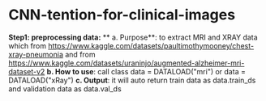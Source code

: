 # CNN-tention-for-clinical-images


**Step1: preprocessing data:** 
    ** a. Purpose**: to extract MRI and XRAY data which from https://www.kaggle.com/datasets/paultimothymooney/chest-xray-pneumonia and from https://www.kaggle.com/datasets/uraninjo/augmented-alzheimer-mri-dataset-v2
    **b. How to use**: call class data = DATALOAD("mri") or data = DATALOAD("xRay")
    **c. Output**: it will auto return train data as data.train_ds and validation data as data.val_ds
    
